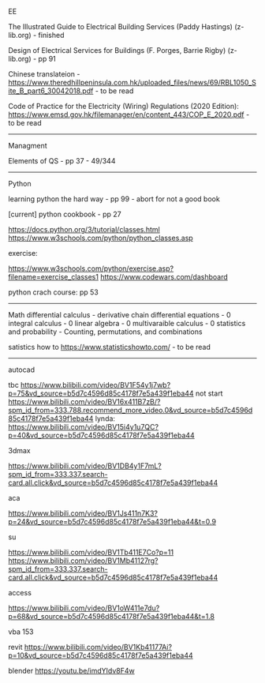 EE

The Illustrated Guide to Electrical Building Services (Paddy Hastings) (z-lib.org) - finished

Design of Electrical Services for Buildings (F. Porges, Barrie Rigby) (z-lib.org) - pp 91

Chinese translateion - https://www.theredhillpeninsula.com.hk/uploaded_files/news/69/RBL1050_Site_B_part6_30042018.pdf - to be read

Code of Practice for the Electricity (Wiring) Regulations (2020 Edition): https://www.emsd.gov.hk/filemanager/en/content_443/COP_E_2020.pdf - to be read

---

Managment

Elements of QS - pp 37 - 49/344

---

Python

learning python the hard way - pp 99 - abort for not a good book

[current] python cookbook - pp 27

https://docs.python.org/3/tutorial/classes.html
https://www.w3schools.com/python/python_classes.asp

exercise:

https://www.w3schools.com/python/exercise.asp?filename=exercise_classes1
https://www.codewars.com/dashboard

python crach course: pp 53

---

Math
differential calculus - derivative chain
differential equations - 0
integral calculus - 0
linear algebra - 0
multivaraible calculus - 0
statistics and probability - 
Counting, permutations, and combinations

satistics how to https://www.statisticshowto.com/ - to be read

---

autocad

tbc https://www.bilibili.com/video/BV1F54y1j7wb?p=75&vd_source=b5d7c4596d85c4178f7e5a439f1eba44
not start https://www.bilibili.com/video/BV16x411B7zB/?spm_id_from=333.788.recommend_more_video.0&vd_source=b5d7c4596d85c4178f7e5a439f1eba44
lynda: https://www.bilibili.com/video/BV15i4y1u7QC?p=40&vd_source=b5d7c4596d85c4178f7e5a439f1eba44

3dmax 

https://www.bilibili.com/video/BV1DB4y1F7mL?spm_id_from=333.337.search-card.all.click&vd_source=b5d7c4596d85c4178f7e5a439f1eba44

aca

https://www.bilibili.com/video/BV1Js411n7K3?p=24&vd_source=b5d7c4596d85c4178f7e5a439f1eba44&t=0.9

su

https://www.bilibili.com/video/BV1Tb411E7Co?p=11
https://www.bilibili.com/video/BV1Mb41127rg?spm_id_from=333.337.search-card.all.click&vd_source=b5d7c4596d85c4178f7e5a439f1eba44

access

https://www.bilibili.com/video/BV1oW411e7du?p=68&vd_source=b5d7c4596d85c4178f7e5a439f1eba44&t=1.8

vba
153

revit
https://www.bilibili.com/video/BV1Kb41177Ai?p=10&vd_source=b5d7c4596d85c4178f7e5a439f1eba44

blender
https://youtu.be/imdYIdv8F4w
